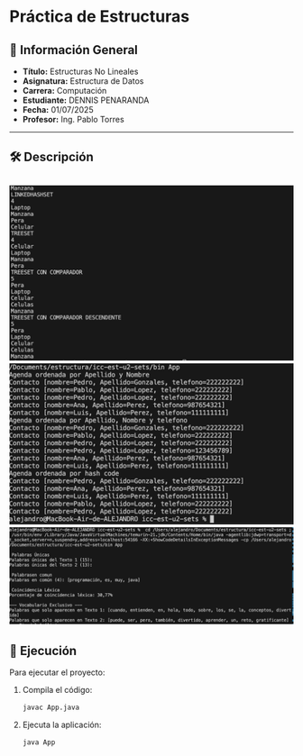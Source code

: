 # Práctica de Estructuras

## 📌 Información General

- **Título:** Estructuras No Lineales
- **Asignatura:** Estructura de Datos
- **Carrera:** Computación
- **Estudiante:** DENNIS PENARANDA
- **Fecha:** 01/07/2025
- **Profesor:** Ing. Pablo Torres

---

## 🛠️ Descripción 

![alt text](image.png)
![alt text](imagen2.png)
![alt text](imagen3.png)
---

## 🚀 Ejecución

Para ejecutar el proyecto:

1. Compila el código:
    ```bash
    javac App.java
    ```
2. Ejecuta la aplicación:
    ```bash
    java App
    ```